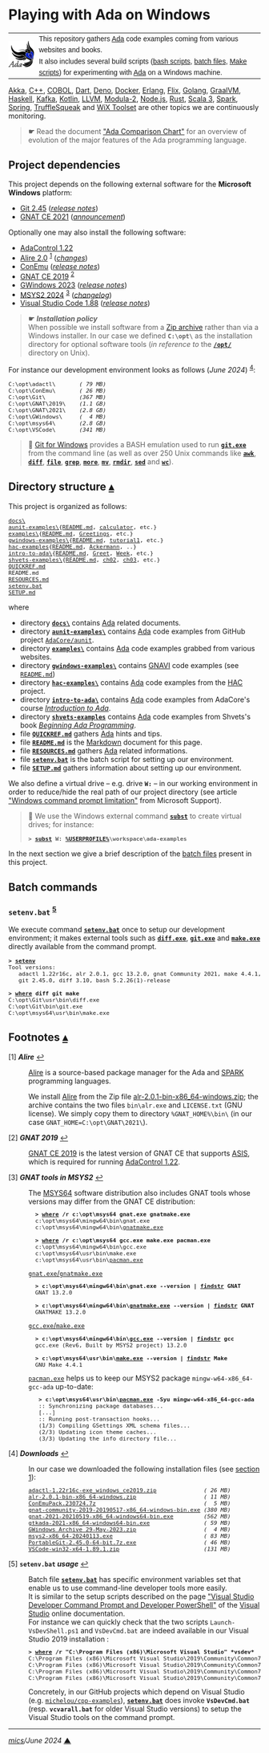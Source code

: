 # <span id="top">Playing with Ada on Windows</span>

<table style="font-family:Helvetica,Arial;line-height:1.6;">
  <tr>
  <td style="border:0;padding:0 10px 0 0;min-width:25%;"><a href="https://www.adacore.com/" rel="external"><img src="docs/images/adamascot.png" width="100" alt="Ada project"/></a></td>
  <td style="border:0;padding:0;vertical-align:text-top;">This repository gathers <a href="https://www.adacore.com/" rel="external" title="Ada">Ada</a> code examples coming from various websites and books.<br/>
  It also includes several build scripts (<a href="https://cloudblogs.microsoft.com/opensource/2023/02/21/introducing-bash-for-beginners/l" rel="external">bash scripts</a>, <a href="https://en.wikibooks.org/wiki/Windows_Batch_Scripting" rel="external">batch files</a>, <a href="https://makefiletutorial.com/" rel="external">Make scripts</a>) for experimenting with <a href="https://www.adacore.com/" rel="external">Ada</a> on a Windows machine.</td>
  </tr>
</table>

[Akka][akka_examples], [C++][cpp_examples], [COBOL][cobol_examples], [Dart][dart_examples], [Deno][deno_examples], [Docker][docker_examples], [Erlang][erlang_examples], [Flix][flix_examples], [Golang][golang_examples], [GraalVM][graalvm_examples], [Haskell][haskell_examples], [Kafka][kafka_examples], [Kotlin][kotlin_examples], [LLVM][llvm_examples], [Modula-2][m2_examples], [Node.js][nodejs_examples], [Rust][rust_examples], [Scala 3][scala3_examples], [Spark][spark_examples], [Spring][spring_examples], [TruffleSqueak][trufflesqueak_examples] and [WiX Toolset][wix_examples] are other topics we are continuously monitoring.

> **&#9755;** Read the document <a href="https://www.adaic.org/advantages/ada-comp-chart/" rel="external">"Ada Comparison Chart"</a> for an overview of evolution of the major features of the Ada programming language.

## <span id="proj_deps">Project dependencies</span>

This project depends on the following external software for the **Microsoft Windows** platform:

- [Git 2.45][git_releases] ([*release notes*][git_relnotes])
- [GNAT CE 2021][gnat2021_downloads] ([*announcement*][gnat2021_announcement])

Optionally one may also install the following software:

- [AdaControl 1.22][adactl_downloads]
- [Alire 2.0][alire_downloads] <sup id="anchor_01">[1](#footnote_01)</sup> ([*changes*][alire_changes])
- [ConEmu][conemu_downloads] ([*release notes*][conemu_relnotes])
- [GNAT CE 2019][gnat2019_downloads] <sup id="anchor_02">[2](#footnote_02)</sup>
- [GWindows 2023][gwindows_downloads] ([*release notes*][gwindows_relnotes])
- [MSYS2 2024][msys2_downloads] <sup id="anchor_03">[3](#footnote_03)</sup> ([*changelog*][msys2_changelog])
- [Visual Studio Code 1.88][vscode_downloads] ([*release notes*][vscode_relnotes])

> **&#9755;** ***Installation policy***<br/>
> When possible we install software from a [Zip archive][zip_archive] rather than via a Windows installer. In our case we defined **`C:\opt\`** as the installation directory for optional software tools (*in reference to* the [**`/opt/`**][linux_opt] directory on Unix).

For instance our development environment looks as follows (*June 2024*) <sup id="anchor_04">[4](#footnote_04)</sup>:

<pre style="font-size:80%;">
C:\opt\adactl\       <i>( 79 MB)</i>
C:\opt\ConEmu\       <i>( 26 MB)</i>
C:\opt\Git\          <i>(367 MB)</i>
C:\opt\GNAT\2019\    <i>(1.1 GB)</i>
C:\opt\GNAT\2021\    <i>(2.8 GB)</i>
C:\opt\GWindows\     <i>(  4 MB)</i>
C:\opt\msys64\       <i>(2.8 GB)</i>
C:\opt\VSCode\       <i>(341 MB)</i>
</pre>

> **:mag_right:** [Git for Windows][git_releases] provides a BASH emulation used to run [**`git.exe`**][git_cli] from the command line (as well as over 250 Unix commands like [**`awk`**][man1_awk], [**`diff`**][man1_diff], [**`file`**][man1_file], [**`grep`**][man1_grep], [**`more`**][man1_more], [**`mv`**][man1_mv], [**`rmdir`**][man1_rmdir], [**`sed`**][man1_sed] and [**`wc`**][man1_wc]).

## <span id="structure">Directory structure</span> [**&#x25B4;**](#top)

This project is organized as follows:
<pre style="font-size:80%;">
<a href="docs/">docs\</a>
<a href="aunit-examples/">aunit-examples\</a>{<a href="aunit-examples/README.md">README.md</a>, <a href="aunit-examples/calculator/">calculator</a>, etc.}
<a href="examples/">examples\</a>{<a href="examples/README.md">README.md</a>, <a href="examples/Greetings">Greetings</a>, etc.}
<a href="gwindows-examples/">gwindows-examples\</a>{<a href="gwindows-examples/README.md">README.md</a>, <a href="gwindows-examples/tutorial1">tutorial1</a>, etc.}
<a href="hac-examples/">hac-examples</a>{<a href="hac-examples/README.md">README.md</a>, <a href="./hac-examples/Ackermann/">Ackermann</a>, ..}
<a href="intro-to-ada/">intro-to-ada\</a>{<a href="intro-to-ada/README.md">README.md</a>, <a href="intro-to-ada/Greet/">Greet</a>, <a href="intro-to-ada/Week/">Week</a>, etc.}
<a href="shvets-examples/">shvets-examples\</a>{<a href="shvets-examples/README.md">README.md</a>, <a href="shvets-examples/ch02">ch02</a>, <a href="shvets-examples/ch03">ch03</a>, etc.}
<a href="QUICKREF.md">QUICKREF.md</a>
README.md
<a href="RESOURCES.md">RESOURCES.md</a>
<a href="setenv.bat">setenv.bat</a>
<a href="SETUP.md">SETUP.md</a>
</pre>

where

- directory [**`docs\`**](docs/) contains [Ada] related documents.
- directory [**`aunit-examples\`**](aunit-examples/) contains [Ada] code examples from GitHub project [`AdaCore/aunit`](https://github.com/AdaCore/aunit).
- directory [**`examples\`**](examples/) contains [Ada] code examples grabbed from various websites.
- directory [**`gwindows-examples\`**](./gwindows-examples/) contains [GNAVI] code examples (see [`README.md`](./gwindows-examples/README.md))
- directory [**`hac-examples\`**](./hac-examples/) contains [Ada] code examples from the [HAC](https://github.com/zertovitch/hac) project.
- directory [**`intro-to-ada\`**](intro-to-ada/) contains [Ada] code examples from AdaCore's course <a href="https://learn.adacore.com/courses/intro-to-ada" rel="external">*Introduction to Ada*</a>.
- directory [**`shvets-examples`**](./shvets-examples/) contains [Ada] code examples from Shvets's book <a href="https://www.apress.com/9781484254271" rel="external">*Beginning Ada Programming*</a>.
- file [**`QUICKREF.md`**](QUICKREF.md) gathers [Ada] hints and tips.
- file [**`README.md`**](README.md) is the [Markdown][github_markdown] document for this page.
- file [**`RESOURCES.md`**](RESOURCES.md) gathers [Ada] related informations.
- file [**`setenv.bat`**](setenv.bat) is the batch script for setting up our environment.
- file [**`SETUP.md`**](SETUP.md) gathers information about setting up our environment.


We also define a virtual drive &ndash; e.g. drive **`W:`** &ndash; in our working environment in order to reduce/hide the real path of our project directory (see article ["Windows command prompt limitation"][windows_limitation] from Microsoft Support).
> **:mag_right:** We use the Windows external command [**`subst`**][windows_subst] to create virtual drives; for instance:
>
> <pre style="font-size:80%;">
> <b>&gt; <a href="https://docs.microsoft.com/en-us/windows-server/administration/windows-commands/subst" rel="external">subst</a> W: <a href="https://docs.microsoft.com/en-us/windows/deployment/usmt/usmt-recognized-environment-variables#bkmk-2" rel="external">%USERPROFILE%</a>\workspace\ada-examples</b>
> </pre>

In the next section we give a brief description of the [batch files][windows_batch_file] present in this project.

## <span id="commands">Batch commands</span>

### **`setenv.bat`** <sup id="anchor_05">[5](#footnote_05)</sup>

We execute command [**`setenv.bat`**](setenv.bat) once to setup our development environment; it makes external tools such as [**`diff.exe`**][diff_cli], [**`git.exe`**][git_cli] and [**`make.exe`**][make_cli] directly available from the command prompt.

<pre style="font-size:80%;">
<b>&gt; <a href="setenv.bat">setenv</a></b>
Tool versions:
   adactl 1.22r16c, alr 2.0.1, gcc 13.2.0, gnat Community 2021, make 4.4.1,
   git 2.45.0, diff 3.10, bash 5.2.26(1)-release

<b>&gt; <a href="https://docs.microsoft.com/en-us/windows-server/administration/windows-commands/where_1" rel="external">where</a> diff git make</b>
C:\opt\Git\usr\bin\diff.exe
C:\opt\Git\bin\git.exe
C:\opt\msys64\usr\bin\make.exe
</pre>

## <span id="footnotes">Footnotes</span> [**&#x25B4;**](#top)

<span id="footnote_01">[1]</span> ***Alire*** [↩](#anchor_01)

<dl><dd>
 <p>
 <a href="https://alire.ada.dev/docs/" rel="external">Alire</a> is a source-based package manager for the Ada and <a href="https://learn.adacore.com/courses/intro-to-spark/chapters/01_Overview.html#what-is-it" rel="external">SPARK</a> programming languages.
 </p>
 <p >
 We install <a href="https://alire.ada.dev/docs/" rel="external">Alire</a> from the Zip file <a href="https://github.com/alire-project/alire/releases" rel="external">alr-2.0.1-bin-x86_64-windows.zip</a>; the archive contains the two files <code>bin\alr.exe</code> and <code>LICENSE.txt</code> (GNU license). We simply copy them to directory <code>%GNAT_HOME%\bin\</code> (in our case <code>GNAT_HOME=C:\opt\GNAT\2021\</code>).
</dd></dl>

<span id="footnote_02">[2]</span> ***GNAT 2019*** [↩](#anchor_02)

<dl><dd>
<a href="https://www.adacore.com/download/more" rel="external">GNAT CE 2019</a> is the latest version of GNAT CE that supports <a href="https://en.wikipedia.org/wiki/Ada_Semantic_Interface_Specification" rel="external">ASIS</a>, which is required for running <a href="https://www.adalog.fr/en/adacontrol.html" rel="external">AdaControl 1.22</a>.
</dd></dl>

<span id="footnote_03">[3]</span> ***GNAT tools in MSYS2*** [↩](#anchor_03)

<dl><dd>
The <a href="http://repo.msys2.org/distrib/x86_64/" rel="external">MSYS64</a> software distribution also includes GNAT tools whose versions may differ from the GNAT CE distribution:
</dd>
<dd>
<pre style="font-size:80%;max-width:484px;">
  <b>&gt; <a href="https://docs.microsoft.com/en-us/windows-server/administration/windows-commands/where_1" rel="external">where</a> /r c:\opt\msys64 gnat.exe gnatmake.exe</b>
  c:\opt\msys64\mingw64\bin\gnat.exe
  c:\opt\msys64\mingw64\bin\<a href="https://gcc.gnu.org/onlinedocs/gcc-12.1.0/gnat_ugn/Running-gnatmake.html#Running-gnatmake" rel="external">gnatmake.exe</a>
  &nbsp;
  <b>&gt; <a href="https://docs.microsoft.com/en-us/windows-server/administration/windows-commands/where_1" rel="external">where</a> /r c:\opt\msys64 gcc.exe make.exe pacman.exe</b>
  c:\opt\msys64\mingw64\bin\gcc.exe
  c:\opt\msys64\usr\bin\make.exe
  c:\opt\msys64\usr\bin\<a href="https://www.archlinux.org/pacman/pacman.8.html" rel="external">pacman.exe</a>
</pre>
</dd>
<dd>
<a href=""><code>gnat.exe</code>/<code>gnatmake.exe</code></a>
<pre style="font-size:80%;">
  <b>&gt; c:\opt\msys64\mingw64\bin\gnat.exe --version | <a href="https://docs.microsoft.com/en-us/windows-server/administration/windows-commands/findstr" rel="external">findstr</a> GNAT</b>
  GNAT 13.2.0
&nbsp;
  <b>&gt; c:\opt\msys64\mingw64\bin\<a href="https://gcc.gnu.org/onlinedocs/gcc-12.1.0/gnat_ugn/Running-gnatmake.html#Running-gnatmake" rel="external">gnatmake.exe</a> --version | <a href="https://docs.microsoft.com/en-us/windows-server/administration/windows-commands/findstr" rel="external">findstr</a> GNAT</b>
  GNATMAKE 13.2.0
</pre>
</dd>
<dd>
<a href=""><code>gcc.exe</code>/<code>make.exe</code></a>
<pre style="font-size:80%;">
  <b>&gt; c:\opt\msys64\mingw64\bin\<a href="https://gcc.gnu.org/onlinedocs/gcc/Invoking-GCC.html" rel="external">gcc.exe</a> --version | <a href="https://docs.microsoft.com/en-us/windows-server/administration/windows-commands/findstr" rel="external">findstr</a> gcc</b>
  gcc.exe (Rev6, Built by MSYS2 project) 13.2.0
  &nbsp;
  <b>&gt; c:\opt\msys64\usr\bin\<a href="https://www.gnu.org/software/make/manual/make.html" rel="external">make.exe</a> --version | <a href="https://docs.microsoft.com/en-us/windows-server/administration/windows-commands/findstr" rel="external">findstr</a> Make</b>
  GNU Make 4.4.1
</pre>
</dd>

<dd>
<a href="https://wiki.archlinux.org/index.php/Pacman"><code>pacman.exe</code></a> helps us to keep our MSYS2 package <code>mingw-w64-x86_64-gcc-ada</code> up-to-date:
</dd>
<dd>
<pre style="font-size:80%;">
   <b>&gt; c:\opt\msys64\usr\bin\<a href="https://www.archlinux.org/pacman/pacman.8.html" rel="external">pacman.exe</a> -Syu mingw-w64-x86_64-gcc-ada</b>
   :: Synchronizing package databases...
   [...]
   :: Running post-transaction hooks...
   (1/3) Compiling GSettings XML schema files...
   (2/3) Updating icon theme caches...
   (3/3) Updating the info directory file...
</pre>
</dd></dl>

<span id="footnote_04">[4]</span> ***Downloads*** [↩](#anchor_04)

<dl><dd>
In our case we downloaded the following installation files (see <a href="#proj_deps">section 1</a>):
</dd>
<dd>
<pre style="font-size:80%;">
<a href="https://www.adalog.fr/en/adacontrol.html" rel="external">adactl-1.22r16c-exe_windows_ce2019.zip</a>              <i>( 26 MB)</i>
<a href="https://github.com/alire-project/alire/releases/" rel="external">alr-2.0.1-bin-x86_64-windows.zip</a>                    <i>( 11 MB)</i>
<a href="https://github.com/Maximus5/ConEmu/releases/tag/v23.07.24" rel="external">ConEmuPack.230724.7z</a>                                <i>(  5 MB)</i>
<a href="https://www.adacore.com/download/more">gnat-community-2019-20190517-x86_64-windows-bin.exe</a> <i>(380 MB)</i>
<a href="https://www.adacore.com/download" rel="external">gnat-2021-20210519-x86_64-windows64-bin.exe</a>         <i>(562 MB)</i>
<a href="https://www.adacore.com/download/more">gtkada-2021-x86_64-windows64-bin.exe</a>                <i>( 59 MB)</i>
<a href="https://sourceforge.net/projects/gnavi/files/">GWindows Archive 29-May-2023.zip</a>                    <i>(  4 MB)</i>
<a href="https://repo.msys2.org/distrib/x86_64/">msys2-x86_64-20240113.exe</a>                           <i>( 83 MB)</i>
<a href="https://git-scm.com/download/win">PortableGit-2.45.0-64-bit.7z.exe</a>                    <i>( 46 MB)</i>
<a href="https://code.visualstudio.com/Download#" rel="external">VSCode-win32-x64-1.89.1.zip</a>                         <i>(131 MB)</i>
</pre>
</dd></dl>

<span id="footnote_05">[5]</span> **`setenv.bat` *usage*** [↩](#anchor_05)

<dl><dd>
Batch file <a href=./setenv.bat><code><b>setenv.bat</b></code></a> has specific environment variables set that enable us to use command-line developer tools more easily.
</dd>
<dd>It is similar to the setup scripts described on the page <a href="https://learn.microsoft.com/en-us/visualstudio/ide/reference/command-prompt-powershell" rel="external">"Visual Studio Developer Command Prompt and Developer PowerShell"</a> of the <a href="https://learn.microsoft.com/en-us/visualstudio/windows" rel="external">Visual Studio</a> online documentation.
</dd>
<dd>
For instance we can quickly check that the two scripts <code>Launch-VsDevShell.ps1</code> and <code>VsDevCmd.bat</code> are indeed available in our Visual Studio 2019 installation :
<pre style="font-size:80%;">
<b>&gt; <a href="https://learn.microsoft.com/en-us/windows-server/administration/windows-commands/where" rel="external">where</a> /r "C:\Program Files (x86)\Microsoft Visual Studio" *vsdev*</b>
C:\Program Files (x86)\Microsoft Visual Studio\2019\Community\Common7\Tools\Launch-VsDevShell.ps1
C:\Program Files (x86)\Microsoft Visual Studio\2019\Community\Common7\Tools\VsDevCmd.bat
C:\Program Files (x86)\Microsoft Visual Studio\2019\Community\Common7\Tools\vsdevcmd\core\vsdevcmd_end.bat
C:\Program Files (x86)\Microsoft Visual Studio\2019\Community\Common7\Tools\vsdevcmd\core\vsdevcmd_start.bat
</pre>
</dd>
<dd>
Concretely, in our GitHub projects which depend on Visual Studio (e.g. <a href="https://github.com/michelou/cpp-examples"><code>michelou/cpp-examples</code></a>), <a href="./setenv.bat"><code><b>setenv.bat</b></code></a> does invoke <code><b>VsDevCmd.bat</b></code> (resp. <code><b>vcvarall.bat</b></code> for older Visual Studio versions) to setup the Visual Studio tools on the command prompt. 
</dd></dl>

***

*[mics](https://lampwww.epfl.ch/~michelou/)/June 2024* [**&#9650;**](#top)
<span id="bottom">&nbsp;</span>

<!-- link refs -->

[ada]: https://www.adacore.com/
[adactl_downloads]: https://www.adalog.fr/en/adacontrol.html
[akka_examples]: https://github.com/michelou/akka-examples#top
[alire_changes]: https://github.com/alire-project/alire/blob/master/doc/user-changes.md#release-20-dev
[alire_downloads]: https://github.com/alire-project/alire/releases/
[cobol_examples]: https://github.com/michelou/cobol-examples#top
[conemu_downloads]: https://github.com/Maximus5/ConEmu/releases
[conemu_relnotes]: https://conemu.github.io/blog/2023/07/24/Build-230724.html
[cpp_examples]: https://github.com/michelou/cpp-examples#top
[dart_examples]: https://github.com/michelou/dart-examples#top
[deno_examples]: https://github.com/michelou/deno-examples#top
[diff_cli]: https://man7.org/linux/man-pages/man1/diff.1.html
[docker_examples]: https://github.com/michelou/docker-examples#top
[erlang_examples]: https://github.com/michelou/erlang-examples#top
[flix_examples]: https://github.com/michelou/flix-examples#top
[git_cli]: https://git-scm.com/docs/git
[git_releases]: https://git-scm.com/download/win
[git_relnotes]: https://raw.githubusercontent.com/git/git/master/Documentation/RelNotes/2.45.0.txt
[github_markdown]: https://github.github.com/gfm/
[gnat2019_downloads]: https://www.adacore.com/download/more
[gnat2021_announcement]: https://blog.adacore.com/gnat-community-2021-is-here
[gnat2021_downloads]: https://www.adacore.com/download
[gnavi]: https://sourceforge.net/projects/gnavi/
[golang_examples]: https://github.com/michelou/golang-examples#top
[graalvm_examples]: https://github.com/michelou/graalvm-examples#top
[gwindows_downloads]: https://sourceforge.net/projects/gnavi/files/
<!--
https://sourceforge.net/p/gnavi/news/2022/11/gwindows-release-13-nov-2022-revision-459/
https://sourceforge.net/p/gnavi/news/2023/05/gwindows-release-29-may-2023-revision-480/
-->
[gwindows_relnotes]: https://sourceforge.net/p/gnavi/news/2023/05/gwindows-release-29-may-2023-revision-480/
[haskell_examples]: https://github.com/michelou/haskell-examples#top
[kafka_examples]: https://github.com/michelou/kafka-examples#top
[kotlin_examples]: https://github.com/michelou/kotlin-examples#top
[linux_opt]: https://tldp.org/LDP/Linux-Filesystem-Hierarchy/html/opt.html
[llvm_examples]: https://github.com/michelou/llvm-examples#top
[m2_examples]: https://github.com/michelou/m2-examples#top
[make_cli]: https://www.gnu.org/software/make/manual/html_node/Options-Summary.html
[man1_awk]: https://www.linux.org/docs/man1/awk.html
[man1_diff]: https://www.linux.org/docs/man1/diff.html
[man1_file]: https://www.linux.org/docs/man1/file.html
[man1_grep]: https://www.linux.org/docs/man1/grep.html
[man1_more]: https://www.linux.org/docs/man1/more.html
[man1_mv]: https://www.linux.org/docs/man1/mv.html
[man1_rmdir]: https://www.linux.org/docs/man1/rmdir.html
[man1_sed]: https://www.linux.org/docs/man1/sed.html
[man1_wc]: https://www.linux.org/docs/man1/wc.html
[msys2_changelog]: https://github.com/msys2/setup-msys2/blob/main/CHANGELOG.md
[msys2_downloads]: http://repo.msys2.org/distrib/x86_64/
[nodejs_examples]: https://github.com/michelou/nodejs-examples#top
[rust_examples]: https://github.com/michelou/rust-examples#top
[scala3_examples]: https://github.com/michelou/dotty-examples#top
[spark_examples]: https://github.com/michelou/spark-examples#top
[spring_examples]: https://github.com/michelou/spring-examples#top
[trufflesqueak_examples]: https://github.com/michelou/trufflesqueak-examples#top
[unix_opt]: https://tldp.org/LDP/Linux-Filesystem-Hierarchy/html/opt.html
[vscode_downloads]: https://code.visualstudio.com/#alt-downloads
[vscode_relnotes]: https://code.visualstudio.com/updates
[windows_batch_file]: https://en.wikibooks.org/wiki/Windows_Batch_Scripting
[windows_limitation]: https://support.microsoft.com/en-gb/help/830473/command-prompt-cmd-exe-command-line-string-limitation
[windows_subst]: https://docs.microsoft.com/en-us/windows-server/administration/windows-commands/subst
[wix_examples]: https://github.com/michelou/wix-examples#top
[zip_archive]: https://www.howtogeek.com/178146/htg-explains-everything-you-need-to-know-about-zipped-files/
